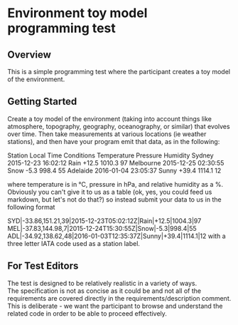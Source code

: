 # Environment toy model programming test

## Overview

This is a simple programming test where the participant creates a toy model of the environment.

## Getting Started

Create a toy model of the environment (taking into account things like atmosphere, topography,
geography, oceanography, or similar) that evolves over time. Then take measurements at various
locations (ie weather stations), and then have your program emit that data, as in the following:

Station Local Time Conditions Temperature Pressure Humidity
Sydney 2015-12-23 16:02:12 Rain +12.5 1010.3 97
Melbourne 2015-12-25 02:30:55 Snow -5.3 998.4 55
Adelaide 2016-01-04 23:05:37 Sunny +39.4 1114.1 12

where temperature is in °C, pressure in hPa, and relative humidity as a %. Obviously you can't give
it to us as a table (ok, yes, you could feed us markdown, but let's not do that?) so instead submit
your data to us in the following format

SYD|-33.86,151.21,39|2015-12-23T05:02:12Z|Rain|+12.5|1004.3|97
MEL|-37.83,144.98,7|2015-12-24T15:30:55Z|Snow|-5.3|998.4|55
ADL|-34.92,138.62,48|2016-01-03T12:35:37Z|Sunny|+39.4|1114.1|12
with a three letter IATA code used as a station label.


## For Test Editors

The test is designed to be relatively realistic in a variety of ways.  
The specification is not as concise as it could be and not all of the requirements are covered directly in the requirements/description comment.  
This is deliberate - we want the participant to browse and understand the related code in order to be able to proceed effectively.


